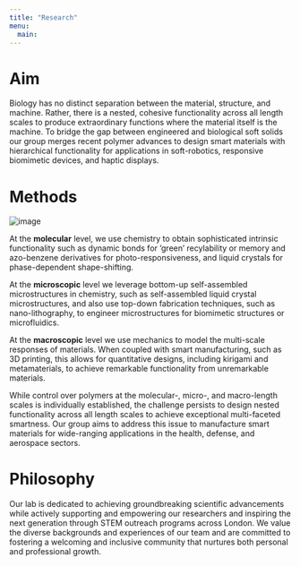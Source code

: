 ```yaml
---
title: "Research"
menu:
  main:
---
```

# Aim

Biology has no distinct separation between the material, structure, and machine. Rather, there is a nested, cohesive functionality across all length scales to produce extraordinary functions where the material itself is the machine. To bridge the gap between engineered and biological soft solids our group merges recent polymer advances to design smart materials with hierarchical functionality for applications in soft-robotics, responsive biomimetic devices, and haptic displays. 

# Methods
![image](/images/pipeline.png)

At the **molecular** level, we use chemistry to obtain sophisticated intrinsic functionality such as dynamic bonds for ’green’ recylability or memory and azo-benzene derivatives for photo-responsiveness, and liquid crystals for phase-dependent shape-shifting. 

At the **microscopic** level we leverage bottom-up self-assembled microstructures in chemistry, such as self-assembled liquid crystal microstructures, and also use top-down fabrication techniques, such as nano-lithography, to engineer microstructures for biomimetic structures or microfluidics. 

At the **macroscopic** level we use mechanics to model the multi-scale responses of materials. When coupled with smart manufacturing, such as 3D printing, this allows for quantitative designs, including kirigami and metamaterials, to achieve remarkable functionality from unremarkable materials. 

While control over polymers at the molecular-, micro-, and macro-length scales is individually established, the challenge persists to design nested functionality across all length scales to achieve exceptional multi-faceted smartness. Our group aims to address this issue to manufacture smart materials for wide-ranging applications in the health, defense, and aerospace sectors.

# Philosophy
Our lab is dedicated to achieving groundbreaking scientific advancements while actively supporting and empowering our researchers and inspiring the next generation through STEM outreach programs across London. We value the diverse backgrounds and experiences of our team and are committed to fostering a welcoming and inclusive community that nurtures both personal and professional growth.



